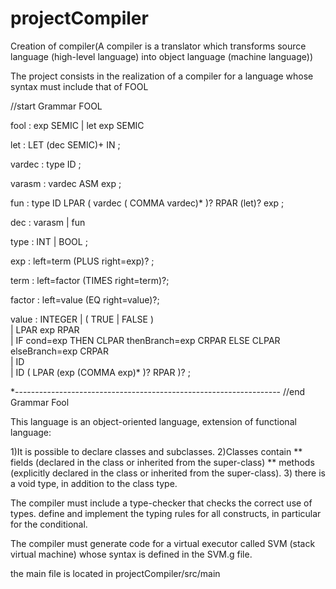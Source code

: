 # projectCompiler
Creation of compiler(A compiler is a translator which transforms source language (high-level language) into object language (machine language))

The project consists in the realization of a compiler for a language whose syntax must include that of FOOL

//start Grammar FOOL

fool   : exp SEMIC             | let exp SEMIC             

let    : LET (dec SEMIC)+ IN ;

vardec  : type ID ;

varasm     : vardec ASM exp ;

fun    : type ID LPAR ( vardec ( COMMA vardec)* )? RPAR (let)? exp ;

dec   : varasm          | fun              

type   : INT  | BOOL ;  

    
exp : left=term (PLUS right=exp)? ;
   
term : left=factor (TIMES right=term)?;
   
factor : left=value (EQ right=value)?;     
   
value  : INTEGER                         | ( TRUE | FALSE )                   
      | LPAR exp RPAR                      
          | IF cond=exp THEN CLPAR thenBranch=exp CRPAR ELSE CLPAR elseBranch=exp CRPAR  
          | ID                                             
          | ID ( LPAR (exp (COMMA exp)* )? RPAR )?             ; 

*------------------------------------------------------------------
//end Grammar Fool

This language is an object-oriented language, extension of functional language:

1)It is possible to declare classes and subclasses.
2)Classes contain
    ** fields (declared in the class or inherited from the super-class)
    ** methods (explicitly declared in the class or inherited from the super-class).
3) there is a void type, in addition to the class type.  


The compiler must include a type-checker that checks the correct use of types.
define and implement the typing rules for all constructs, in particular for the conditional.


The compiler must generate code for a virtual executor called SVM (stack
virtual machine) whose syntax is defined in the SVM.g file.


the main file is located in projectCompiler/src/main
